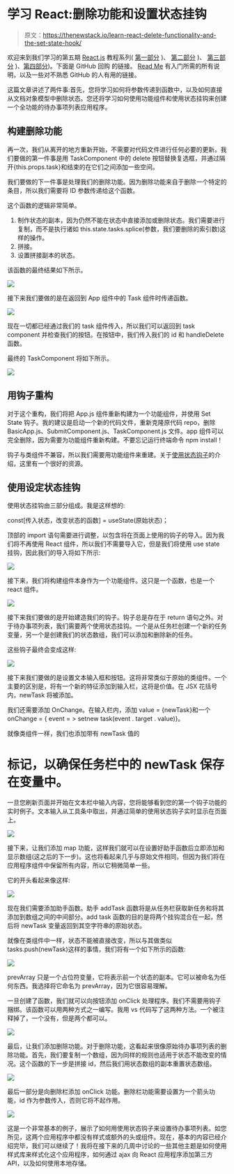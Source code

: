 # 学习 React:删除功能和设置状态挂钩

> 原文：<https://thenewstack.io/learn-react-delete-functionality-and-the-set-state-hook/>

欢迎来到我们学习的第五期 [React.js](https://reactjs.org/) 教程系列( [第一部分](https://thenewstack.io/learn-react-start-of-a-frontend-dev-journey/) )、 [第二部分](https://thenewstack.io/learn-react-build-a-working-file-tree-and-manage-state/) )、 [第三部分](https://thenewstack.io/learn-react-add-event-functionality-to-a-component/) )、[第四部分](https://thenewstack.io/learn-react-click-functionality-and-reusable-components/))。下面是 GitHub 回购 的链接。 [Read Me](https://github.com/JessicaWachtel/React-To-Do-List-Tutorial#readme) 有入门所需的所有说明，以及一些对不熟悉 GitHub 的人有用的链接。

这篇文章讲述了两件事:首先，您将学习如何将参数传递到函数中，以及如何直接从文档对象模型中删除状态。您还将学习如何使用功能组件和使用状态挂钩来创建一个全功能的待办事项列表应用程序。

## **构建删除功能**

再一次，我们从离开的地方重新开始，不需要对代码文件进行任何必要的更新。我们要做的第一件事是用 TaskComponent 中的 delete 按钮替换复选框，并通过隔开{this.props.task}和结束的在它们之间添加一些空间。

我们要做的下一件事是处理我们的删除功能。因为删除功能来自于删除一个特定的条目，所以我们需要将 ID 参数传递给这个函数。

这个函数的逻辑非常简单。

1.  制作状态的副本，因为仍然不能在状态中直接添加或删除状态。我们需要进行复制，而不是执行诸如 this.state.tasks.splice(参数，我们要删除的索引数)这样的操作。
2.  拼接。
3.  设置拼接副本的状态。

该函数的最终结果如下所示。

![](img/f30637d3a4b453070bc817943ecd538e.png)

接下来我们要做的是在返回到 App 组件中的 Task 组件时传递函数。

![](img/3913ebae05fb30ca723ad73c84aa37a7.png)

现在一切都已经通过我们的 task 组件传入，所以我们可以返回到 task component 并检查我们的按钮。在按钮中，我们传入我们的 id 和 handleDelete 函数。

最终的 TaskComponent 将如下所示。

![](img/b13d6f72892698b364ca244ad9de042d.png)

## **用钩子重构**

对于这个重构，我们将把 App.js 组件重新构建为一个功能组件，并使用 Set State 钩子。我的建议是启动一个新的代码文件，重新克隆原代码 repo，删除 BasicApp.js、SubmitComponent.js、TaskComponent.js 文件。app 组件可以完全删除，因为需要为功能组件重新构建。不要忘记运行终端命令 npm install！

钩子与类组件不兼容，所以我们需要用功能组件来重建。关于[使用状态钩子](https://reactjs.org/docs/hooks-overview.html)的介绍，这里有一个很好的资源。

## **使用设定状态挂钩**

使用状态挂钩由三部分组成。我是这样想的:

const[传入状态，改变状态的函数] = useState(原始状态)；

顶部的 import 语句需要进行调整，以包含将在页面上使用的钩子的导入。因为我们将不再使用 React 组件，所以我们不需要导入它，但是我们将使用 use state 挂钩，因此我们的导入将如下所示:

![](img/403dfdf183816aac646fd9a4251f1a3e.png)

接下来，我们将构建组件本身作为一个功能组件。这只是一个函数，也是一个 react 组件。

![](img/d434936c6787c0dfb93c2ae8793b465b.png)

接下来我们要做的是开始建造我们的钩子。钩子总是存在于 return 语句之外。对于待办事项列表，我们需要两个使用状态挂钩。一个是从任务栏创建一个新的任务变量，另一个是创建我们的状态数组，我们可以添加和删除新的任务。

这些钩子最终会变成这样:

![](img/aeb64cc477abfbaffd7363f879fc9962.png)

接下来我们要做的是设置文本输入框和按钮。这将非常类似于原始的类组件。一个主要的区别是，将有一个新的特征添加到输入栏，这将是价值。在 JSX 花括号内，newTask 将被添加。

我们还需要添加 OnChange。在输入栏内，添加 value = {newTask}和一个 onChange = { event = > setnew task(event . target . value)}。

就像类组件一样，我们也添加带有 newTask 值的

# 标记，以确保任务栏中的 newTask 保存在变量中。

一旦您刷新页面并开始在文本栏中输入内容，您将能够看到您的第一个钩子功能的实时例子。文本输入从工具条中取出，并通过简单的使用状态钩子实时显示在页面上。

![](img/75263645bf7d920d69f8608279df18b5.png)

接下来，让我们添加 map 功能，这样我们就可以在设置好助手函数后立即添加和显示数组(这之后的下一步)。这也将看起来几乎与原始文件相同，但因为我们将在应用程序组件中保留所有内容，所以它稍微简单一些。

它的开头看起来像这样:

![](img/6885483b4806d3d88fc2e5efcb20f287.png)

现在我们需要添加助手函数。助手 addTask 函数将是从任务栏获取新任务和将其添加到数组之间的中间部分。add task 函数的目的是将两个挂钩混合在一起，然后将 newTask 变量返回到其空字符串的原始状态。

就像在类组件中一样，状态不能被直接改变，所以与其做类似 tasks.push(newTask)这样的事情，我们将有一个如下所示的函数:

![](img/442b0a516a42f8e0fd82184ab8071695.png)

prevArray 只是一个占位符变量，它将表示前一个状态的副本。它可以被命名为任何东西。我选择将它命名为 prevArray，因为它很容易理解。

一旦创建了函数，我们就可以向按钮添加 onClick 处理程序。我们不需要用钩子捆绑。该函数可以用两种方式之一编写。我用 vs 代码写了这两种方法。一个被注释掉了，一个没有，但是两个都可以。

![](img/79619ee9f3d0100807aa39bbdc871294.png)

最后，让我们添加删除功能。对于删除功能，这看起来很像原始待办事项列表的删除功能。首先，我们要复制一个数组，因为同样的规则也适用于状态不能改变的情况。这个函数的下一步是拼接 id，然后我们用状态数组的副本重置状态数组。

![](img/f2399835fa432237d6c962e42d072079.png)

最后一部分是向删除栏添加 onClick 功能。删除栏功能需要设置为一个箭头功能，id 作为参数传入，否则它将不起作用。

![](img/f4e2ae9bfd3c49bfe0ad94dbd0bb7458.png)

这是一个非常基本的例子，展示了如何用使用状态钩子来设置待办事项列表。如您所见，这两个应用程序中都没有样式或额外的头或组件。现在，基本的内容已经介绍完毕，我们可以继续了！我将在接下来的几周中讨论的一些其他主题是如何使用样式库来样式化这个应用程序，如何通过 ajax 向 React 应用程序添加第三方 API，以及如何使用本地存储。

<svg xmlns:xlink="http://www.w3.org/1999/xlink" viewBox="0 0 68 31" version="1.1"><title>Group</title> <desc>Created with Sketch.</desc></svg>